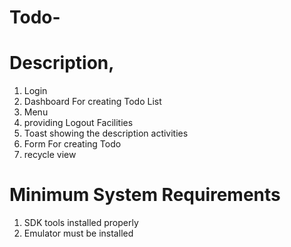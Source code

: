 # Todo-
# Description,

1. Login
2. Dashboard For creating Todo List
3. Menu
4. providing Logout Facilities
5. Toast showing the description activities
6. Form For creating Todo
7. recycle view

# Minimum System Requirements
1. SDK tools installed properly
2. Emulator must be installed
